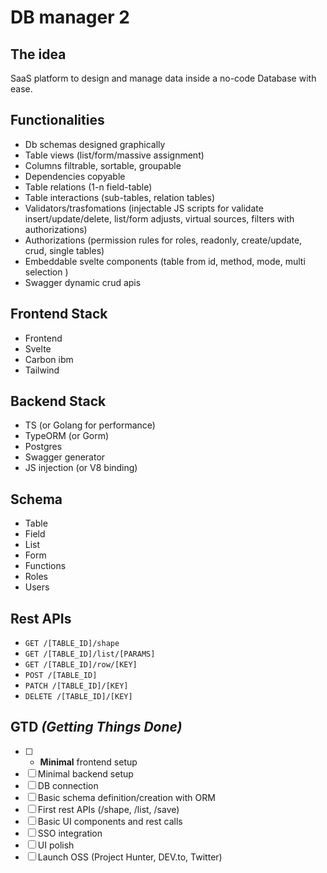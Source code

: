 # DB manager 2

## The idea 
SaaS platform to design and manage data inside a no-code Database with ease.

## Functionalities
- Db schemas designed graphically
- Table views (list/form/massive assignment)
- Columns filtrable, sortable, groupable
- Dependencies copyable
- Table relations (1-n field-table)
- Table interactions (sub-tables, relation tables)
- Validators/trasfomations (injectable JS scripts for validate insert/update/delete, list/form adjusts, virtual sources, filters with authorizations)
- Authorizations (permission rules for roles, readonly, create/update, crud, single tables)
- Embeddable svelte components (table from id, method, mode, multi selection )
- Swagger dynamic crud apis

## Frontend Stack
- Frontend
- Svelte
- Carbon ibm
- Tailwind

## Backend Stack
- TS (or Golang for performance)
- TypeORM (or Gorm)
- Postgres
- Swagger generator
- JS injection (or V8 binding) 


## Schema
- Table
- Field
- List
- Form
- Functions
- Roles
- Users

## Rest APIs
-  `GET /[TABLE_ID]/shape`
-  `GET /[TABLE_ID]/list/[PARAMS]` 
-  `GET /[TABLE_ID]/row/[KEY]` 
-  `POST /[TABLE_ID]`
-  `PATCH /[TABLE_ID]/[KEY]`
-  `DELETE /[TABLE_ID]/[KEY]` 

## GTD _(Getting Things Done)_
- [ ] - **Minimal** frontend setup
- [ ] Minimal backend setup
- [ ] DB connection
- [ ] Basic schema definition/creation with ORM
- [ ] First rest APIs (/shape, /list, /save)
- [ ] Basic UI components and rest calls
- [ ] SSO integration
- [ ] UI polish
- [ ] Launch OSS (Project Hunter, DEV.to, Twitter)

